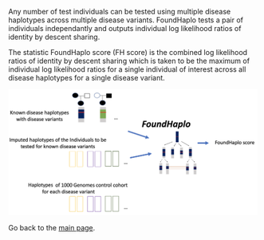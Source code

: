 Any number of test individuals can be tested using multiple disease haplotypes across multiple disease variants. FoundHaplo tests a pair of individuals independantly and outputs individual log likelihood ratios of identity by descent sharing.

The statistic FoundHaplo score (FH score) is the combined log likelihood ratios of identity by descent sharing which is taken to be the maximum of individual log likelihood ratios for a single individual of interest across all disease haplotypes for a single disease variant.

<img src="https://github.com/bahlolab/FoundHaplo/blob/main/images/FH_input_output.png" width="500">

Go back to the [main page](https://github.com/bahlolab/FoundHaplo).

